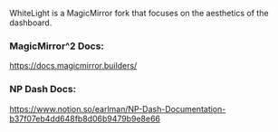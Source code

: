 WhiteLight is a MagicMirror fork that focuses on the aesthetics of the dashboard.

### MagicMirror^2 Docs:
https://docs.magicmirror.builders/

### NP Dash Docs:
https://www.notion.so/earlman/NP-Dash-Documentation-b37f07eb4dd648fb8d06b9479b9e8e66

